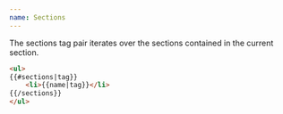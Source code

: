 ```yaml
---
name: Sections
---
```


The sections tag pair iterates over the sections contained in the current section.

```html
<ul>
{{#sections|tag}}
	<li>{{name|tag}}</li>
{{/sections}}
</ul>
```